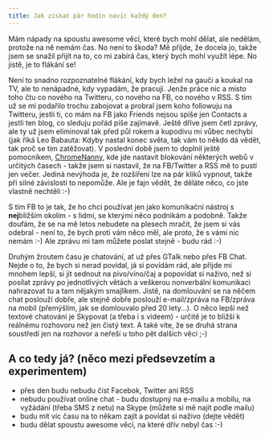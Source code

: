 ```yaml
---
title: Jak získat pár hodin navíc každý den? 
---
```


Mám nápady na spoustu awesome věcí, které bych mohl dělat, ale nedělám, protože na ně nemám čas. No není to škoda? Mě přijde, že docela jo, takže jsem se snažil přijít na to, co mi zabírá čas, který bych mohl využít lépe. No jistě, je to flákání se!

Není to snadno rozpoznatelné flákání, kdy bych ležel na gauči a koukal na TV, ale to nenápadné, kdy vypadám, že pracuji. Jenže práce nic a místo toho čtu co nového na Twitteru, co nového na FB, co nového v RSS. S tím už se mi podařilo trochu zabojovat a probral jsem koho followuju na Twitteru, jestli ti, co mám na FB jako Friends nejsou spíše jen Contacts a jestli ten blog, co sleduju pořád píše zajímavě. Ještě dříve jsem četl zprávy, ale ty už jsem eliminoval tak před půl rokem a kupodivu mi vůbec nechybí (jak říká Leo Babauta: Kdyby nastal konec světa, tak vám to někdo dá vědět, tak proč se tím zatěžovat). V poslední době jsem to doplnil ještě pomocníkem, [ChromeNanny](https://chrome.google.com/webstore/detail/cljcgchbnolheggdgaeclffeagnnmhno), kde jde nastavit blokování některých webů v určitých časech - takže jsem si nastavil, že na FB/Twitter a RSS mě to pustí jen večer. Jediná nevýhoda je, že rozšíření lze na pár kliků vypnout, takže při silné závislosti to nepomůže. Ale je fajn vědět, že děláte něco, co jste vlastně nechtěli :-)

S tím FB to je tak, že ho chci používat jen jako komunikační nástroj s <b>nej</b>bližším okolím - s lidmi, se kterými něco podnikám a podobně. Takže doufám, že se na mě letos nebudete na plesech mračit, že jsem si vás odebral - není to, že bych proti vám něco měl, ale proto, že s vámi nic nemám :-) Ale zprávu mi tam můžete poslat stejně - budu rád :-)

Druhým žroutem času je chatování, ať už přes GTalk nebo přes FB Chat. Nejde o to, že bych si nerad povídal, já si povídám rád, ale přijde mi mnohem lepší, si jít sednout na pivo/víno/čaj a popovídat si naživo, než si posílat zprávy po jednotlivých větách a veškerou nonverbální komunikaci nahrazovat tu a tam nějakým smajlíkem. Jistě, na domlouvání se na něčem chat poslouží dobře, ale stejně dobře poslouží e-mail/zpráva na FB/zpráva na mobil (přemýšlím, jak se domlouvalo před 20 lety...). O něco lepší než textové chatování je Skypovat (a třeba i s videem) - určitě je to bližší k reálnému rozhovoru než jen čistý text. A také víte, že se druhá strana soustředí jen na rozhovor a neřeší u toho pět dalších věcí ;-)

A co tedy já? (něco mezi předsevzetím a experimentem)
---------------------------------------------
- přes den budu nebudu číst Facebok, Twitter ani RSS
- nebudu používat online chat - budu dostupný na e-mailu a mobilu, na vyžádání (třeba SMS z netu) na Skype (můžete si mě najít podle mailu)
- budu mít víc času na to někam zajít a povídat si naživo (dejte vědět)
- budu dělat spoustu awesome věcí, na které dřív nebyl čas :-)
